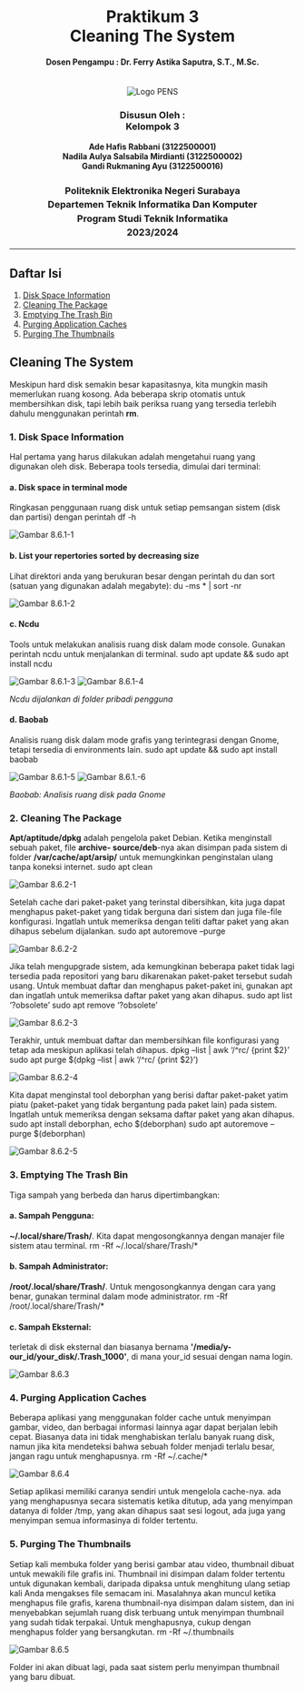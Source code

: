 <div align="center">
  <h1 style="text-align: center;font-weight: bold">Praktikum 3<br>Cleaning The System</h1>
  <h4 style="text-align: center;">Dosen Pengampu : Dr. Ferry Astika Saputra, S.T., M.Sc.</h4>
</div>
<br />
<div align="center">
  <img src="https://upload.wikimedia.org/wikipedia/id/4/44/Logo_PENS.png" alt="Logo PENS">
  <h3 style="text-align: center;">Disusun Oleh : <br>Kelompok 3</h3>
  <p style="text-align: center;">
    <strong>Ade Hafis Rabbani (3122500001)</strong><br>
    <strong>Nadila Aulya Salsabila Mirdianti (3122500002)</strong><br>
    <strong>Gandi Rukmaning Ayu (3122500016)</strong>
  </p>
  
  <h3 style="text-align: center;line-height: 1.5">Politeknik Elektronika Negeri Surabaya<br>Departemen Teknik Informatika Dan Komputer<br>Program Studi Teknik Informatika<br>2023/2024</h3>
  <hr>
</div>

## Daftar Isi

1. [Disk Space Information](#1-disk-space-information-)
2. [Cleaning The Package](#2-cleaning-the-package-)
3. [Emptying The Trash Bin](#3-emptying-the-trash-bin-)
4. [Purging Application Caches](#4-purging-application-caches-)
5. [Purging The Thumbnails](#5-purging-the-thumbnails-)


## Cleaning The System
Meskipun hard disk semakin besar kapasitasnya, kita mungkin masih memerlukan ruang kosong. Ada beberapa skrip otomatis untuk membersihkan disk, tapi lebih baik periksa ruang yang tersedia terlebih dahulu menggunakan perintah **rm**.

### 1. Disk Space Information
Hal pertama yang harus dilakukan adalah mengetahui ruang yang digunakan oleh disk. Beberapa tools tersedia, dimulai dari terminal:
#### a. Disk space in terminal mode
Ringkasan penggunaan ruang disk untuk setiap pemsangan sistem (disk dan partisi) dengan perintah
  df -h
  
![Gambar 8.6.1-1](images/8.6.1-1.png)

#### b. List your repertories sorted by decreasing size
Lihat direktori anda yang berukuran besar dengan perintah du dan sort (satuan yang digunakan adalah megabyte):
  du -ms * | sort -nr
  
![Gambar 8.6.1-2](images/8.6.1-2.png)

#### c. Ncdu
Tools untuk melakukan analisis ruang disk dalam mode console. Gunakan perintah ncdu untuk menjalankan di terminal.
  sudo apt update && sudo apt install ncdu
  
![Gambar 8.6.1-3](images/8.6.1-3.png)
![Gambar 8.6.1-4](images/8.6.1-4.png)

_Ncdu dijalankan di folder pribadi pengguna_

#### d. Baobab
Analisis ruang disk dalam mode grafis yang terintegrasi dengan Gnome, tetapi tersedia di environments lain.
  sudo apt update && sudo apt install baobab
  
![Gambar 8.6.1-5](images/8.6.1-5.png)
![Gambar 8.6.1.-6](images/8.6.1.-6.png)

_Baobab: Analisis ruang disk pada Gnome_

### 2. Cleaning The Package
**Apt/aptitude/dpkg** adalah pengelola paket Debian. Ketika menginstall sebuah paket, file **archive- source/deb**-nya akan disimpan pada sistem di folder **/var/cache/apt/arsip/** untuk memungkinkan penginstalan ulang tanpa koneksi internet.
  sudo apt clean
  
![Gambar 8.6.2-1](images/8.6.2-1.png)

Setelah cache dari paket-paket yang terinstal dibersihkan, kita juga dapat menghapus paket-paket yang tidak berguna dari sistem dan juga file-file konfigurasi. Ingatlah untuk memeriksa dengan teliti daftar paket yang akan dihapus sebelum dijalankan.
  sudo apt autoremove –purge
  
![Gambar 8.6.2-2](images/8.6.2-2.png)

Jika telah mengupgrade sistem, ada kemungkinan beberapa paket tidak lagi tersedia pada repositori yang baru dikarenakan paket-paket tersebut sudah usang. Untuk membuat daftar dan menghapus paket-paket ini, gunakan apt dan ingatlah untuk memeriksa daftar paket yang akan dihapus.
  sudo apt list ‘?obsolete’
  sudo apt remove ‘?obsolete’
  
![Gambar 8.6.2-3](images/8.6.2-3.png)

Terakhir, untuk membuat daftar dan membersihkan file konfigurasi yang tetap ada meskipun aplikasi telah dihapus.
  dpkg –list | awk ‘/^rc/ {print $2}’ 
  sudo apt purge $(dpkg –list | awk ‘/^rc/ {print $2}’)
  
![Gambar 8.6.2-4](images/8.6.2-4.png)

Kita dapat menginstal tool deborphan yang berisi daftar paket-paket yatim piatu (paket-paket yang tidak bergantung pada paket lain) pada sistem. Ingatlah untuk memeriksa dengan seksama daftar paket yang akan dihapus.
  sudo apt install deborphan, echo $(deborphan)
  sudo apt autoremove –purge $(deborphan)
  
![Gambar 8.6.2-5](images/8.6.2-5.png)

### 3. Emptying The Trash Bin
Tiga sampah yang berbeda dan harus dipertimbangkan:
#### a. Sampah Pengguna:
**~/.local/share/Trash/**. Kita dapat mengosongkannya dengan manajer file sistem atau terminal.
  rm -Rf  ~/.local/share/Trash/*

#### b. Sampah Administrator:
**/root/.local/share/Trash/**. Untuk mengosongkannya dengan cara yang benar, gunakan terminal dalam mode administrator.
  rm -Rf /root/.local/share/Trash/*

#### c. Sampah Eksternal:
terletak di disk eksternal dan biasanya bernama **'/media/y- our_id/your_disk/.Trash_1000'**, di mana your_id sesuai dengan nama login.

![Gambar 8.6.3](images/8.6.3.png)


### 4. Purging Application Caches
Beberapa aplikasi yang menggunakan folder cache untuk menyimpan gambar, video, dan berbagai informasi lainnya agar dapat berjalan lebih cepat. Biasanya data ini tidak menghabiskan terlalu banyak ruang disk, namun jika kita mendeteksi bahwa sebuah folder menjadi terlalu besar, jangan ragu untuk menghapusnya.
   rm -Rf ~/.cache/*
   
![Gambar 8.6.4](images/8.6.4.png)

Setiap aplikasi memiliki caranya sendiri untuk mengelola cache-nya. ada yang menghapusnya secara sistematis ketika ditutup, ada yang menyimpan datanya di folder /tmp, yang akan dihapus saat sesi logout, ada juga yang menyimpan semua informasinya di folder tertentu.

### 5. Purging The Thumbnails
Setiap kali membuka folder yang berisi gambar atau video, thumbnail dibuat untuk mewakili file grafis ini. Thumbnail ini disimpan dalam folder tertentu untuk digunakan kembali, daripada dipaksa untuk menghitung ulang setiap kali Anda mengakses file semacam ini. Masalahnya akan muncul ketika menghapus file grafis, karena thumbnail-nya disimpan dalam sistem, dan ini menyebabkan sejumlah ruang disk terbuang untuk menyimpan thumbnail yang sudah tidak terpakai. Untuk menghapusnya, cukup dengan menghapus folder yang bersangkutan.
   rm -Rf ~/.thumbnails
   
![Gambar 8.6.5](images/8.6.5.png)

Folder ini akan dibuat lagi, pada saat sistem perlu menyimpan thumbnail yang baru dibuat.
